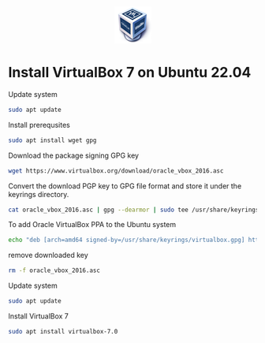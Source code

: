 <p align="center">
  <img src="../images/virtualbox-logo.png" />
</p>

# Install VirtualBox 7 on Ubuntu 22.04

Update system
```bash
sudo apt update
```

Install prerequsites
```bash
sudo apt install wget gpg
```

Download the package signing GPG key
```bash
wget https://www.virtualbox.org/download/oracle_vbox_2016.asc 
```

Convert the download PGP key to GPG file format and store it under the keyrings directory.
```bash
cat oracle_vbox_2016.asc | gpg --dearmor | sudo tee /usr/share/keyrings/virtualbox.gpg > /dev/null 2>&1
```

To add Oracle VirtualBox PPA to the Ubuntu system
```bash
echo "deb [arch=amd64 signed-by=/usr/share/keyrings/virtualbox.gpg] https://download.virtualbox.org/virtualbox/debian jammy contrib" | sudo tee /etc/apt/sources.list.d/virtualbox.list
```

remove downloaded key
```bash
rm -f oracle_vbox_2016.asc
```

Update system
```bash
sudo apt update
```

Install VirtualBox 7
```bash
sudo apt install virtualbox-7.0
```